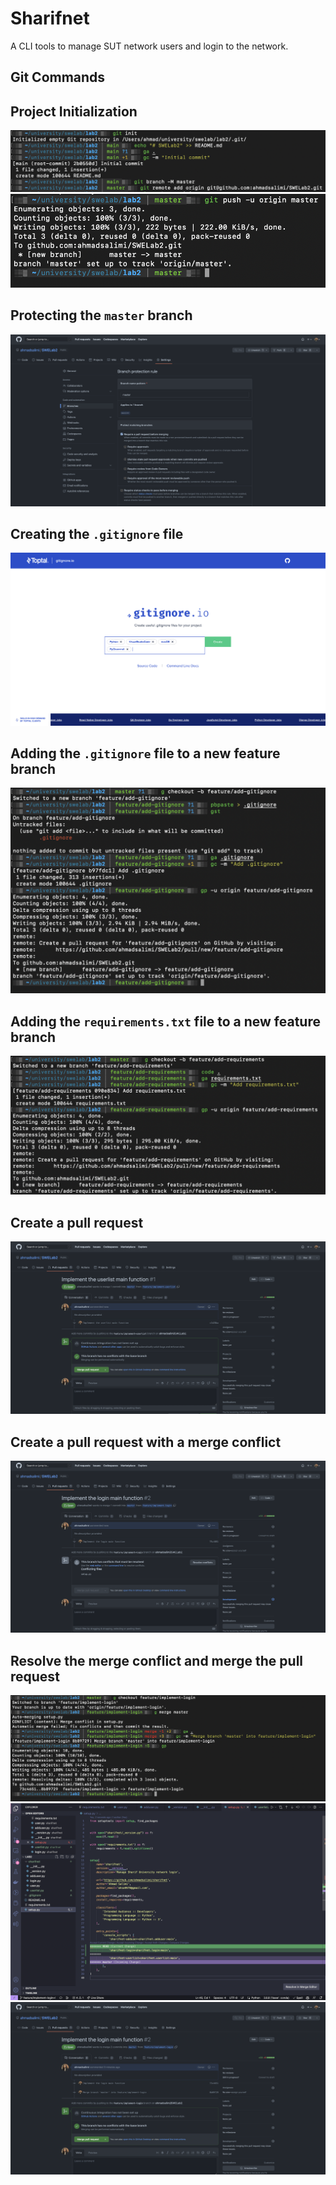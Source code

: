 # Sharifnet

A CLI tools to manage SUT network users and login to the network.

## Git Commands

## Project Initialization

![](./screenshots/1-init.png)
![](./screenshots/2-push.png)

## Protecting the `master` branch

![](./screenshots/3-branch-protection.png)

## Creating the `.gitignore` file

![](./screenshots/4-gitignore.png)

## Adding the `.gitignore` file to a new feature branch

![](./screenshots/5-gitignore-branch.png)

## Adding the `requirements.txt` file to a new feature branch

![](./screenshots/6-requirements-branch.png)

## Create a pull request

![](./screenshots/7-pr.png)

## Create a pull request with a merge conflict

![](./screenshots/8-pr-conflict.png)

## Resolve the merge conflict and merge the pull request

![](./screenshots/9-merge.png)
![](./screenshots/10-conflict.png)
![](./screenshots/11-pr-resolved.png)
